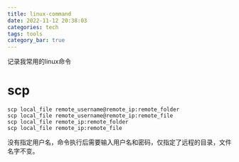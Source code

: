 ```yaml
---
title: linux-command
date: 2022-11-12 20:38:03
categories: tech
tags: tools
category_bar: true
---
```


记录我常用的linux命令

# scp

```shell
scp local_file remote_username@remote_ip:remote_folder 
scp local_file remote_username@remote_ip:remote_file 
scp local_file remote_ip:remote_folder
scp local_file remote_ip:remote_file
```

没有指定用户名，命令执行后需要输入用户名和密码，仅指定了远程的目录，文件名字不变。
